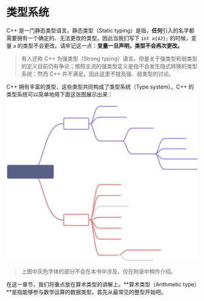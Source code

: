 # 类型系统

C++ 是一门静态类型语言。静态类型（Static typing）是指，**任何**引入的名字都需要拥有一个确定的、无法更改的类型。因此当我们写下 `int a{42};` 的时候，变量 `a` 的类型不会更改。请牢记这一点：**变量一旦声明，类型不会再次更改。**

> 有人还称 C++ 为强类型（Strong typing）语言。但是关于强类型和弱类型的定义目前仍有争论；按照主流的强类型定义是指不会发生隐式转换的类型系统：然而 C++ 并不满足。因此这里不提及强、弱类型的讨论。

C++ 拥有丰富的类型，这些类型共同构成了类型系统（Type system）。C++ 的类型系统可以简单地用下面这张图展示出来：
<img src="/assets/typesystem.svg" alt="Type System"/>

> 上图中灰色字体的部分不会在本书中涉及，仅在附录中稍作介绍。

在这一章节，我们将重点放在算术类型的讲解上。**算术类型（Arithmetic type）**是指能够参与数学运算的数据类型。首先从最常见的整型开始吧。
